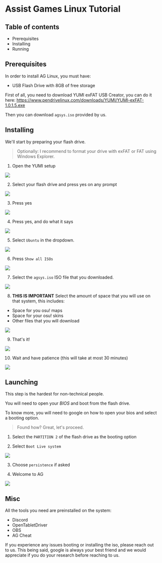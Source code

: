 # Assist Games Linux Tutorial

## Table of contents

- Prerequisites
- Installing
- Running

## Prerequisites

In order to install AG Linux, you must have:

- USB Flash Drive with 8GB of free storage

First of all, you need to download YUMI exFAT USB Creator, you can do it here:
https://www.pendrivelinux.com/downloads/YUMI/YUMI-exFAT-1.0.1.5.exe

Then you can download `agsys.iso` provided by us.

## Installing

We'll start by preparing your flash drive.

> Optionally: I recommend to format your drive with exFAT or FAT using Windows Explorer.

1. Open the YUMI setup

![](/images/1.png)

2. Select your flash drive and press yes on any prompt

![](/images/2.png)

3. Press yes

![](/images/3.png)

4. Press yes, and do what it says

![](/images/4.png)

5. Select `Ubuntu` in the dropdown.

![](/images/5.png)

6. Press `Show all ISOs`

![](/images/6.png)

7. Select the `agsys.iso` ISO file that you downloaded.

![](/images/7.png)

8. **THIS IS IMPORTANT** Select the amount of space that you will use on that system, this includes:

- Space for you osu! maps
- Space for your osu! skins
- Other files that you will download

![](/images/8.png)

9. That's it!

![](/images/9.png)

10. Wait and have patience (this will take at most 30 minutes)

![](/images/10.png)

## Launching

This step is the hardest for non-technical people.

You will need to open your _BIOS_ and boot from the flash drive.

To know more, you will need to google on how to open your bios and select a booting option.

> Found how? Great, let's proceed.

1. Select the `PARTITION 2` of the flash drive as the booting option

2. Select `Boot Live system`

![](/images/11.png)

3. Choose `persistence` if asked

4. Welcome to AG

![](/images/12.png)

## Misc

All the tools you need are preinstalled on the system:

- Discord
- OpenTabletDriver
- OBS
- AG Cheat

If you experience any issues booting or installing the iso, please reach out to us. This being said, google is always your best friend and we would appreciate if you do your research before reaching to us.
